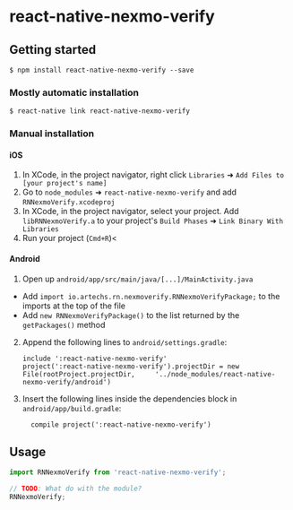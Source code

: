 
# react-native-nexmo-verify

## Getting started

`$ npm install react-native-nexmo-verify --save`

### Mostly automatic installation

`$ react-native link react-native-nexmo-verify`

### Manual installation


#### iOS

1. In XCode, in the project navigator, right click `Libraries` ➜ `Add Files to [your project's name]`
2. Go to `node_modules` ➜ `react-native-nexmo-verify` and add `RNNexmoVerify.xcodeproj`
3. In XCode, in the project navigator, select your project. Add `libRNNexmoVerify.a` to your project's `Build Phases` ➜ `Link Binary With Libraries`
4. Run your project (`Cmd+R`)<

#### Android

1. Open up `android/app/src/main/java/[...]/MainActivity.java`
  - Add `import io.artechs.rn.nexmoverify.RNNexmoVerifyPackage;` to the imports at the top of the file
  - Add `new RNNexmoVerifyPackage()` to the list returned by the `getPackages()` method
2. Append the following lines to `android/settings.gradle`:
  	```
  	include ':react-native-nexmo-verify'
  	project(':react-native-nexmo-verify').projectDir = new File(rootProject.projectDir, 	'../node_modules/react-native-nexmo-verify/android')
  	```
3. Insert the following lines inside the dependencies block in `android/app/build.gradle`:
  	```
      compile project(':react-native-nexmo-verify')
  	```


## Usage
```javascript
import RNNexmoVerify from 'react-native-nexmo-verify';

// TODO: What do with the module?
RNNexmoVerify;
```
  
